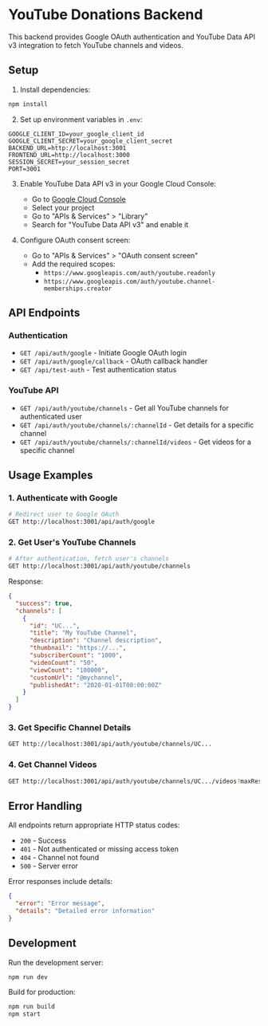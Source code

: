 # YouTube Donations Backend

This backend provides Google OAuth authentication and YouTube Data API v3 integration to fetch YouTube channels and videos.

## Setup

1. Install dependencies:
```bash
npm install
```

2. Set up environment variables in `.env`:
```env
GOOGLE_CLIENT_ID=your_google_client_id
GOOGLE_CLIENT_SECRET=your_google_client_secret
BACKEND_URL=http://localhost:3001
FRONTEND_URL=http://localhost:3000
SESSION_SECRET=your_session_secret
PORT=3001
```

3. Enable YouTube Data API v3 in your Google Cloud Console:
   - Go to [Google Cloud Console](https://console.cloud.google.com/)
   - Select your project
   - Go to "APIs & Services" > "Library"
   - Search for "YouTube Data API v3" and enable it

4. Configure OAuth consent screen:
   - Go to "APIs & Services" > "OAuth consent screen"
   - Add the required scopes:
     - `https://www.googleapis.com/auth/youtube.readonly`
     - `https://www.googleapis.com/auth/youtube.channel-memberships.creator`

## API Endpoints

### Authentication
- `GET /api/auth/google` - Initiate Google OAuth login
- `GET /api/auth/google/callback` - OAuth callback handler
- `GET /api/test-auth` - Test authentication status

### YouTube API
- `GET /api/auth/youtube/channels` - Get all YouTube channels for authenticated user
- `GET /api/auth/youtube/channels/:channelId` - Get details for a specific channel
- `GET /api/auth/youtube/channels/:channelId/videos` - Get videos for a specific channel

## Usage Examples

### 1. Authenticate with Google
```bash
# Redirect user to Google OAuth
GET http://localhost:3001/api/auth/google
```

### 2. Get User's YouTube Channels
```bash
# After authentication, fetch user's channels
GET http://localhost:3001/api/auth/youtube/channels
```

Response:
```json
{
  "success": true,
  "channels": [
    {
      "id": "UC...",
      "title": "My YouTube Channel",
      "description": "Channel description",
      "thumbnail": "https://...",
      "subscriberCount": "1000",
      "videoCount": "50",
      "viewCount": "100000",
      "customUrl": "@mychannel",
      "publishedAt": "2020-01-01T00:00:00Z"
    }
  ]
}
```

### 3. Get Specific Channel Details
```bash
GET http://localhost:3001/api/auth/youtube/channels/UC...
```

### 4. Get Channel Videos
```bash
GET http://localhost:3001/api/auth/youtube/channels/UC.../videos?maxResults=10
```

## Error Handling

All endpoints return appropriate HTTP status codes:
- `200` - Success
- `401` - Not authenticated or missing access token
- `404` - Channel not found
- `500` - Server error

Error responses include details:
```json
{
  "error": "Error message",
  "details": "Detailed error information"
}
```

## Development

Run the development server:
```bash
npm run dev
```

Build for production:
```bash
npm run build
npm start
``` 